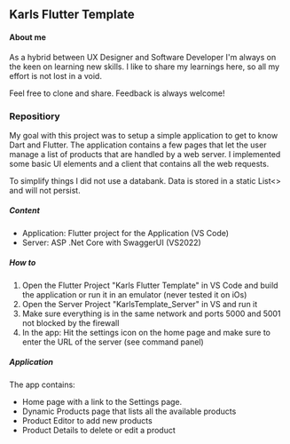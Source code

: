 
## Karls Flutter Template

#### About me

As a hybrid between UX Designer and Software Developer I'm always on the keen on learning new skills. I like to share my learnings here, so all my effort is not lost in a void.<br>

Feel free to clone and share. Feedback is always welcome!

### Repositiory

My goal with this project was to setup a simple application to get to know Dart and Flutter. The application contains a few pages that let the user manage a list of products that are handled by a web server. I implemented some basic UI elements and a client that contains all the web requests.<br>

To simplify things I did not use a databank. Data is stored in a static List<> and will not persist.

##### Content

- Application: Flutter project for the Application (VS Code)
- Server: ASP .Net Core with SwaggerUI (VS2022)

##### How to
1. Open the Flutter Project "Karls Flutter Template" in VS Code and build the application or run it in an emulator (never tested it on iOs)
2. Open the Server Project "KarlsTemplate_Server" in VS and run it
3. Make sure everything is in the same network and ports 5000 and 5001 not blocked by the firewall
4. In the app: Hit the settings icon on the home page and make sure to enter the URL of the server (see command panel)

##### Application

The app contains:
- Home page with a link to the Settings page. 
- Dynamic Products page that lists all the available products
- Product Editor to add new products
- Product Details to delete or edit a product